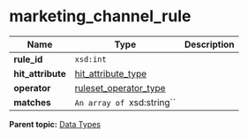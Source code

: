 # marketing_channel_rule

|Name|Type|Description|
|----|----|-----------|
| **rule_id** | `xsd:int` |   |
| **hit_attribute** | [hit_attribute_type](r_hit_attribute_type.md#) |   |
| **operator** | [ruleset_operator_type](r_ruleset_operator_type.md#) |   |
| **matches** | `An array of `xsd:string`` |   |

**Parent topic:** [Data Types](../data_types/c_datatypes.md)

